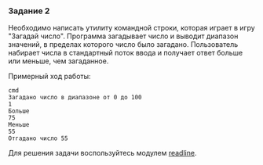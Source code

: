 ### Задание 2

Необходимо написать утилиту командной строки, которая играет в игру "Загадай число".
Программа загадывает число и выводит диапазон значений, в пределах которого число было загадано.
Пользователь набирает числа в стандартный поток ввода и получает ответ больше или меньше, чем загаданное.

Примерный ход работы:

```
cmd
Загадано число в диапазоне от 0 до 100
1
Больше
75
Меньше
55
Отгадано число 55
```

Для решения задачи воспользуйтесь модулем [readline](https://nodejs.org/api/readline.html).
